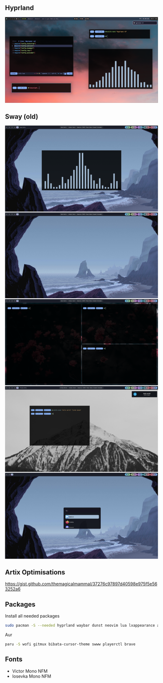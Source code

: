 ## Hyprland

![Screenshot of my desktop](./assets/screenshot-hyprland-1.png)

## Sway (old)

![Screenshot of my desktop](./assets/screenshot-1.png)
![Screenshot of my desktop](./assets/screenshot-2.png)
![Screenshot of my desktop](./assets/screenshot-3.png)
![Screenshot of my desktop](./assets/screenshot-4.png)
![Screenshot of my desktop](./assets/screenshot-5.png)

## Artix Optimisations
https://gist.github.com/themagicalmammal/37276c97897d40598e975f5e563252a6

## Packages
Install all needed packages
```bash
sudo pacman -S --needed hyprland waybar dunst neovim lua lxappearance artix-dark-theme tmux kitty qutebrowser pipewire pipewire-pulse wireplumber xdg-desktop-portal-hyprland brightnessctl wpa_supplicant
```

Aur
```bash
paru -S wofi gitmux bibata-cursor-theme swww playerctl brave
```

## Fonts
- Victor Mono NFM
- Iosevka Mono NFM

